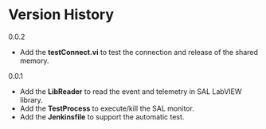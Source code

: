 # Version History

0.0.2

- Add the **testConnect.vi** to test the connection and release of the shared memory.

0.0.1

- Add the **LibReader** to read the event and telemetry in SAL LabVIEW library.
- Add the **TestProcess** to execute/kill the SAL monitor.
- Add the **Jenkinsfile** to support the automatic test.
